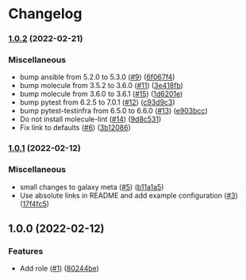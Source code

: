 # Changelog

### [1.0.2](https://github.com/nahsi/ansible-vault/compare/v1.0.1...v1.0.2) (2022-02-21)


### Miscellaneous

* bump ansible from 5.2.0 to 5.3.0 ([#9](https://github.com/nahsi/ansible-vault/issues/9)) ([6f067f4](https://github.com/nahsi/ansible-vault/commit/6f067f4f622fff79c115701492892ebaf9f4db39))
* bump molecule from 3.5.2 to 3.6.0 ([#11](https://github.com/nahsi/ansible-vault/issues/11)) ([3e418fb](https://github.com/nahsi/ansible-vault/commit/3e418fb7087336312a55ee74d4db36fda60226fe))
* bump molecule from 3.6.0 to 3.6.1 ([#15](https://github.com/nahsi/ansible-vault/issues/15)) ([1d6201e](https://github.com/nahsi/ansible-vault/commit/1d6201ee8dd98a88eded0609d435c9a5023fb6aa))
* bump pytest from 6.2.5 to 7.0.1 ([#12](https://github.com/nahsi/ansible-vault/issues/12)) ([c93d9c3](https://github.com/nahsi/ansible-vault/commit/c93d9c3ee9802a32ca1ce88af17a357b83bcb771))
* bump pytest-testinfra from 6.5.0 to 6.6.0 ([#13](https://github.com/nahsi/ansible-vault/issues/13)) ([e903bcc](https://github.com/nahsi/ansible-vault/commit/e903bcc7663f635cfbeadda70a561214b3599f3a))
* Do not install molecule-lint ([#14](https://github.com/nahsi/ansible-vault/issues/14)) ([9d8c531](https://github.com/nahsi/ansible-vault/commit/9d8c53142e004cbb81e24851f1e8b08804561041))
* Fix link to defaults ([#6](https://github.com/nahsi/ansible-vault/issues/6)) ([3b12086](https://github.com/nahsi/ansible-vault/commit/3b120865760145927ccd81a7a9914c4f6a86603c))

### [1.0.1](https://github.com/nahsi/ansible-vault/compare/v1.0.0...v1.0.1) (2022-02-12)


### Miscellaneous

* small changes to galaxy meta ([#5](https://github.com/nahsi/ansible-vault/issues/5)) ([b11a1a5](https://github.com/nahsi/ansible-vault/commit/b11a1a5f3e6100bfc57d1834efd41b5f8666d1a8))
* Use absolute links in README and add example configuration ([#3](https://github.com/nahsi/ansible-vault/issues/3)) ([17f4fc5](https://github.com/nahsi/ansible-vault/commit/17f4fc5b5cc21327f697d8c4fad702336c385e73))

## 1.0.0 (2022-02-12)


### Features

* Add role ([#1](https://github.com/nahsi/ansible-vault/issues/1)) ([80244be](https://github.com/nahsi/ansible-vault/commit/80244be8cabf3a8ea5bd0851ab349555e4329044))
